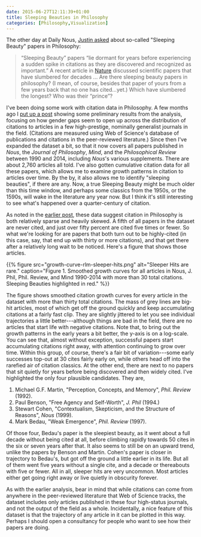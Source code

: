 ```yaml
---
date: 2015-06-27T12:11:39+01:00
title: Sleeping Beauties in Philosophy
categories: [Philosophy,Visualization]
---
```


The other day at Daily Nous, [Justin asked](http://dailynous.com/2015/06/24/sleeping-beauty-papers-in-philosophy/) about so-called "Sleeping Beauty" papers in Philosophy:

> “Sleeping Beauty” papers “lie dormant for years before experiencing a sudden spike in citations as they are discovered and recognized as important.” A recent article in [Nature](http://www.nature.com/news/sleeping-beauty-papers-slumber-for-decades-1.17615) discussed scientific papers that have slumbered for decades ... Are there sleeping beauty papers in philosophy? (I mean, of course, besides that paper of yours from a few years back that no one has cited…yet.) Which have slumbered the longest? Who was their “prince”?

I've been doing some work with citation data in Philosophy. A few months ago I [put up a post](https://kieranhealy.org/blog/archives/2015/02/25/gender-and-citation-in-four-general-interest-philosophy-journals-1993-2013/) showing some preliminary results from the analysis, focusing on how gender gaps seem to open up across the distribution of citations to articles in a few high-prestige, nominally generalist journals in the field. (Citations are measured using Web of Science's database of publications and citations in the peer-reviewed literature.) Since then I've expanded the dataset a bit, so that it now covers all papers published in *Nous*, the *Journal of Philosophy*, *Mind*, and the *Philosophical Review* between 1990 and 2014, including *Nous*'s various supplements. There are about 2,760 articles all told. I've also gotten cumulative citation data for all these papers, which allows me to examine growth patterns in citation to articles over time. By the by, it also allows me to identify "sleeping beauties", if there are any. Now, a true Sleeping Beauty might be much older than this time window, and perhaps some classics from the 1950s, or the 1590s, will wake in the literature any year now. But I think it's still interesting to see what's happened over a quarter-century of citation. 

As noted in the [earlier post](https://kieranhealy.org/blog/archives/2015/02/25/gender-and-citation-in-four-general-interest-philosophy-journals-1993-2013/), these data suggest citation in Philosophy is both relatively sparse and heavily skewed. A fifth of all papers in the dataset are never cited, and just over fifty percent are cited five times or fewer. So what we're looking for are papers that both turn out to be highly-cited (in this case, say, that end up with thirty or more citations), and that get there after a relatively long wait to be noticed. Here's a figure that shows those articles.


{{% figure src="growth-curve-rlm-sleeper-hits.png" alt="Sleeper Hits are rare." caption="Figure 1. Smoothed growth curves for all articles in Nous, J. Phil, Phil. Review, and Mind 1990-2014 with more than 30 total citations. Sleeping Beauties highlighted in red." %}}

The figure shows smoothed citation growth curves for every article in the dataset with more than thirty total citations. The mass of grey lines are big-hit articles, most of which get off the ground quickly and keep accumulating citations at a fairly fast clip. They are slightly jittered to let you see individual trajectories a little better---although things are bad in the field, there are no articles that start life with negative citations. Note that, to bring out the growth patterns in the early years a bit better, the y-axis is on a log-scale. You can see that, almost without exception, successful papers start accumulating citations right away, with attention continuing to grow over time. Within this group, of course, there's a fair bit of variation---some early successes top-out at 30 cites fairly early on, while others head off into the rarefied air of citation classics. At the other end, there are next to no papers that sit quietly for years before being discovered and then widely cited. I've highlighted the only four plausible candidates. They are,

1. Michael G.F. Martin, "Perception, Concepts, and Memory", *Phil. Review* (1992).
2. Paul Benson, "Free Agency and Self-Worth", *J. Phil* (1994.)
3. Stewart Cohen, "Contextualism, Skepticism, and the Structure of Reasons", *Nous* (1999).
4. Mark Bedau, "Weak Emergence", *Phil. Review* (1997).

Of those four, Bedau's paper is the sleepiest beauty, as it went about a full decade without being cited at all, before climbing rapidly towards 50 cites in the six or seven years after that. It also seems to still be on an upward trend, unlike the papers by Benson and Martin. Cohen's paper is closer in trajectory to Bedau's, but got off the ground a little earlier in its life. But all of them went five years without a single cite, and a decade or thereabouts with five or fewer. All in all, sleeper hits are very uncommon. Most articles either get going right away or live quietly in obscurity forever.

As with the earlier analysis, bear in mind that while citations can come from anywhere in the peer-reviewed literature that Web of Science tracks, the dataset includes only articles published in these four high-status journals, and not the output of the field as a whole. Incidentally, a nice feature of this dataset is that the trajectory of any article in it can be plotted in this way. Perhaps I should open a consultancy for people who want to see how their papers are doing. 
